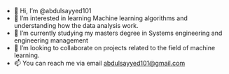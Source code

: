 - 👋 Hi, I’m @abdulsayyed101
- 👀 I’m interested in learning Machine learning algorithms and understanding how the data analysis work.
- 🌱 I’m currently studying my masters degree in Systems engineering and engineering management
- 💞️ I’m looking to collaborate on projects related to the field of machine learning.
- 📫 You can reach me via email abdulsayyed101@gmail.com 

<!---
abdulsayyed101/abdulsayyed101 is a ✨ special ✨ repository because its `README.md` (this file) appears on your GitHub profile.
You can click the Preview link to take a look at your changes.
--->
